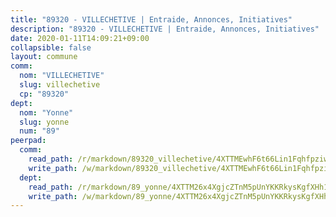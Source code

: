 ```yaml
---
title: "89320 - VILLECHETIVE | Entraide, Annonces, Initiatives"
description: "89320 - VILLECHETIVE | Entraide, Annonces, Initiatives"
date: 2020-01-11T14:09:21+09:00
collapsible: false
layout: commune
comm:
  nom: "VILLECHETIVE"
  slug: villechetive
  cp: "89320"
dept:
  nom: "Yonne"
  slug: yonne
  num: "89"
peerpad:
  comm:
    read_path: /r/markdown/89320_villechetive/4XTTMEwhF6t66Lin1FqhfpziwMjsActuh1mpX6zLEDoNHnGQ4
    write_path: /w/markdown/89320_villechetive/4XTTMEwhF6t66Lin1FqhfpziwMjsActuh1mpX6zLEDoNHnGQ4-K3TgUJMxEDEN8j2p1e9ky4xSkwdCCWmMboTKZRvKhvfnU9wCM86xC1BjRm4etviZ6PqLkqyAfvCVNf88deKWVFCaADLfvPCHhXLqwqr62KmA4kgaBZHhaxztqKtcr2LbtMwBRHTz
  dept:
    read_path: /r/markdown/89_yonne/4XTTM26x4XgjcZTnM5pUnYKKRkysKgfXHh1wiigoPHqn9LDKB
    write_path: /w/markdown/89_yonne/4XTTM26x4XgjcZTnM5pUnYKKRkysKgfXHh1wiigoPHqn9LDKB-K3TgU4xaMVqzoRnPJNyddApuMoWvJyHL35bzooauYvdhG3MLg3ikjpoueq9BDtqVP4hJBQxpPxix2gohzXyST9tZPnEkyXpDMdHiAFpx7EU6e8WgvFk7NPsBQepM8o13bG9dyqq7
---
```


